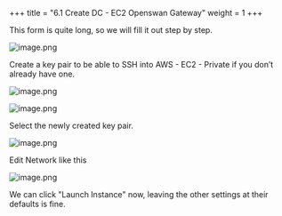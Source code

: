 +++
title = "6.1 Create DC - EC2 Openswan Gateway"
weight = 1
+++


This form is quite long, so we will fill it out step by step.


![image.png](/images/004-iv-setup-vpc-dc-resources/006-6-ec2-dc-ec2-openswan-gateway/20-869921-image.png)


Create a key pair to be able to SSH into AWS - EC2 - Private if you don’t already have one.


![image.png](/images/004-iv-setup-vpc-dc-resources/006-6-ec2-dc-ec2-openswan-gateway/20-468562-image.png)


![image.png](/images/004-iv-setup-vpc-dc-resources/006-6-ec2-dc-ec2-openswan-gateway/20-330262-image.png)


Select the newly created key pair.


![image.png](/images/004-iv-setup-vpc-dc-resources/006-6-ec2-dc-ec2-openswan-gateway/20-835526-image.png)


Edit Network like this


![image.png](/images/004-iv-setup-vpc-dc-resources/006-6-ec2-dc-ec2-openswan-gateway/20-904708-image.png)


We can click "Launch Instance" now, leaving the other settings at their defaults is fine.


